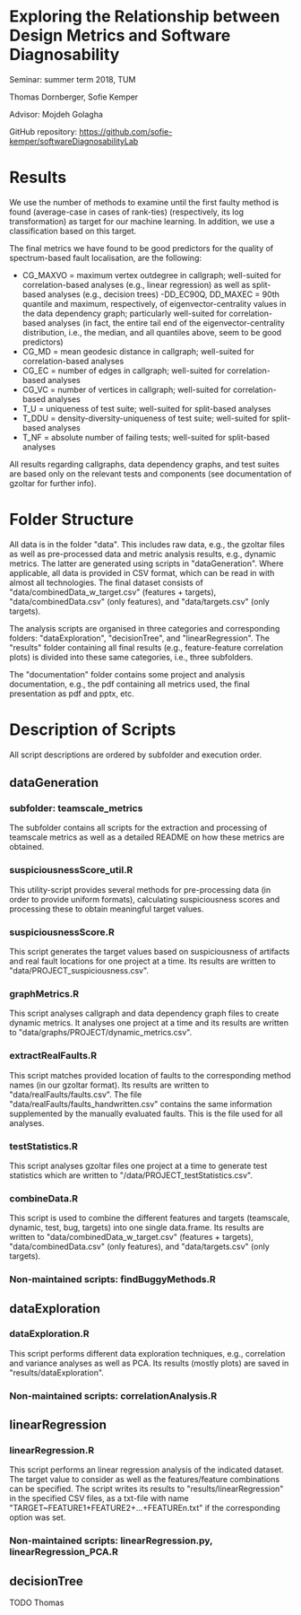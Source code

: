# Exploring the Relationship between Design Metrics and Software Diagnosability
Seminar: summer term 2018, TUM

Thomas Dornberger, Sofie Kemper

Advisor: Mojdeh Golagha

GitHub repository: https://github.com/sofie-kemper/softwareDiagnosabilityLab

# Results

We use the number of methods to examine until the first faulty method is found (average-case in cases of rank-ties) (respectively, its log transformation) as target for our machine learning. In addition, we use a classification based on this target.

The final metrics we have found to be good predictors for the quality of spectrum-based fault localisation, are the following:
- CG_MAXVO = maximum vertex outdegree in callgraph; well-suited for correlation-based analyses (e.g., linear regression) as well as split-based analyses (e.g., decision trees)
-DD_EC90Q, DD_MAXEC = 90th quantile and maximum, respectively, of eigenvector-centrality values in the data dependency graph; particularly well-suited for correlation-based analyses (in fact, the entire tail end of the eigenvector-centrality distribution, i.e., the median, and all quantiles above, seem to be good predictors)
- CG_MD = mean geodesic distance in callgraph; well-suited for correlation-based analyses
- CG_EC = number of edges in callgraph; well-suited for correlation-based analyses
- CG_VC = number of vertices in callgraph; well-suited for correlation-based analyses
- T_U = uniqueness of test suite; well-suited for split-based analyses
- T_DDU = density-diversity-uniqueness of test suite; well-suited for split-based analyses
- T_NF = absolute number of failing tests; well-suited for split-based analyses

All results regarding callgraphs, data dependency graphs, and test suites are based only on the relevant tests and components (see documentation of gzoltar for further info).

# Folder Structure

All data is in the folder "data". This includes raw data, e.g., the gzoltar files as well as pre-processed data and metric analysis results, e.g., dynamic metrics. The latter are generated using scripts in "dataGeneration". Where applicable, all data is provided in CSV format, which can be read in with almost all technologies. The final dataset consists of "data/combinedData_w_target.csv" (features + targets), "data/combinedData.csv" (only features), and "data/targets.csv" (only targets).

The analysis scripts are organised in three categories and corresponding folders: "dataExploration", "decisionTree", and "linearRegression". The "results" folder containing all final results (e.g., feature-feature correlation plots) is divided into these same categories, i.e., three subfolders.

The "documentation" folder contains some project and analysis documentation, e.g., the pdf containing all metrics used, the final presentation as pdf and pptx, etc.

# Description of Scripts

All script descriptions are ordered by subfolder and execution order.

## dataGeneration

### subfolder: teamscale_metrics
The subfolder contains all scripts for the extraction and processing of teamscale metrics as well as a detailed README on how these metrics are obtained.

### suspiciousnessScore_util.R
This utility-script provides several methods for pre-processing data (in order to provide uniform formats), calculating suspiciousness scores and processing these to obtain meaningful target values.

### suspiciousnessScore.R
This script generates the target values based on suspiciousness of artifacts and real fault locations for one project at a time. Its results are written to "data/PROJECT_suspiciousness.csv".

### graphMetrics.R
This script analyses callgraph and data dependency graph files to create dynamic metrics. It analyses one project at a time and its results are written to "data/graphs/PROJECT/dynamic_metrics.csv".

### extractRealFaults.R
This script matches provided location of faults to the corresponding method names (in our gzoltar format). Its results are written to "data/realFaults/faults.csv". The file "data/realFaults/faults_handwritten.csv" contains the same information supplemented by the manually evaluated faults. This is the file used for all analyses.

### testStatistics.R
This script analyses gzoltar files one project at a time to generate test statistics which are written to "/data/PROJECT_testStatistics.csv".

### combineData.R
This script is used to combine the different features and targets (teamscale, dynamic, test, bug, targets) into one single data.frame. Its results are written to "data/combinedData_w_target.csv" (features + targets), "data/combinedData.csv" (only features), and "data/targets.csv" (only targets).

### Non-maintained scripts: findBuggyMethods.R

## dataExploration

### dataExploration.R

This script performs different data exploration techniques, e.g., correlation and variance analyses as well as PCA. Its results (mostly plots) are saved in "results/dataExploration".

### Non-maintained scripts: correlationAnalysis.R

## linearRegression

### linearRegression.R

This script performs an linear regression analysis of the indicated dataset. The target value to consider as well as the features/feature combinations can be specified. The script writes its results to "results/linearRegression" in the specified CSV files, as a txt-file with name "TARGET~FEATURE1+FEATURE2+...+FEATUREn.txt" if the corresponding option was set.

### Non-maintained scripts: linearRegression.py, linearRegression_PCA.R

## decisionTree

TODO Thomas
